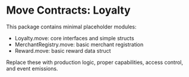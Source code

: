 # Move Contracts: Loyalty

This package contains minimal placeholder modules:
- Loyalty.move: core interfaces and simple structs
- MerchantRegistry.move: basic merchant registration
- Reward.move: basic reward data struct

Replace these with production logic, proper capabilities, access control, and event emissions.
